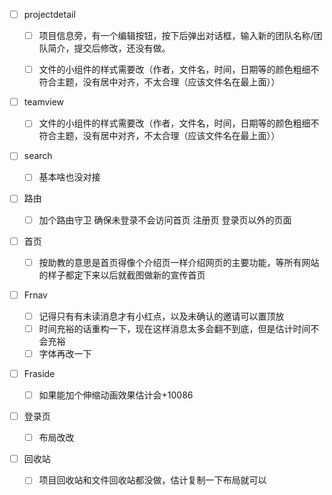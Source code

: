 - [ ] projectdetail

    - [ ] 项目信息旁，有一个编辑按钮，按下后弹出对话框，输入新的团队名称/团队简介，提交后修改，还没有做。

    - [ ] 文件的小组件的样式需要改（作者，文件名，时间，日期等的颜色粗细不符合主题，没有居中对齐，不太合理（应该文件名在最上面））

      

- [ ] teamview

  - [ ] 文件的小组件的样式需要改（作者，文件名，时间，日期等的颜色粗细不符合主题，没有居中对齐，不太合理（应该文件名在最上面））

    

- [ ] search

  - [ ] 基本啥也没对接

  

  

- [ ] 路由
  - [ ] 加个路由守卫 确保未登录不会访问首页 注册页 登录页以外的页面



- [ ] 首页
  - [ ] 按助教的意思是首页得像个介绍页一样介绍网页的主要功能，等所有网站的样子都定下来以后就截图做新的宣传首页



- [ ] Frnav
  - [ ] 记得只有有未读消息才有小红点，以及未确认的邀请可以置顶放
  - [ ] 时间充裕的话重构一下，现在这样消息太多会翻不到底，但是估计时间不会充裕
  - [ ] 字体再改一下
- [ ] Fraside
  - [ ] 如果能加个伸缩动画效果估计会+10086



- [ ] 登录页
  - [ ] 布局改改

- [ ] 回收站
  - [ ] 项目回收站和文件回收站都没做，估计复制一下布局就可以